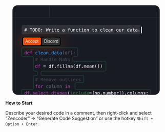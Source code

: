 <div align="center">
  <img src="./codegen.png" alt="Code generation" />
</div>

**How to Start**

Describe your desired code in a comment, then right-click and select ”Zencoder” → “Generate Code Suggestion” or use the hotkey `Shift + Option + Enter`.
